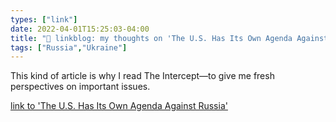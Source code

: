 ```yaml
---
types: ["link"]
date: 2022-04-01T15:25:03-04:00
title: "🔗 linkblog: my thoughts on 'The U.S. Has Its Own Agenda Against Russia'"
tags: ["Russia","Ukraine"]
---
```

This kind of article is why I read The Intercept—to give me fresh perspectives on important issues.
 
[link to 'The U.S. Has Its Own Agenda Against Russia'](https://theintercept.com/2022/04/01/russia-ukraine-proxy-war-washington-diplomacy/)
